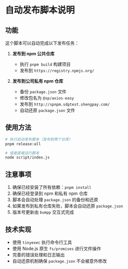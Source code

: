 # 自动发布脚本说明

## 功能

这个脚本可以自动完成以下发布任务：

1. **发布到 npm 公共仓库**
   - 执行 `pnpm build` 构建项目
   - 发布到 `https://registry.npmjs.org/`

2. **发布到公司私有 npm 仓库**
   - 备份 `package.json` 文件
   - 修改包名为 `@sp/axios-easy`
   - 发布到 `http://spnpm.sdptest.shengpay.com/`
   - 自动还原 `package.json` 文件

## 使用方法

```bash
# 执行自动发布脚本（发布到两个仓库）
pnpm release:all

# 或者直接运行脚本
node script/index.js
```

## 注意事项

1. 确保已经安装了所有依赖：`pnpm install`
2. 确保已经登录到 npm 和私有 npm 仓库
3. 脚本会自动处理 `package.json` 的备份和还原
4. 如果发布到私有仓库失败，脚本会自动还原 `package.json`
5. 版本号更新由 `bumpp` 交互式完成

## 技术实现

- 使用 `tinyexec` 执行命令行工具
- 使用 Node.js 原生 `fs/promises` 进行文件操作
- 完善的错误处理和日志输出
- 自动还原机制确保 `package.json` 不会被意外修改
